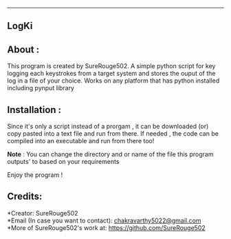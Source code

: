 ------------------------------------------------------------------------------------------------------------------------------------------------------------------------------------------------------------------------------------------------------------------------------------------------------------------------------------------
LogKi
-----

About :
-------
This program is created by SureRouge502. A simple python script for key logging each keystrokes from a target system and stores the ouput of the log in a file of your choice. Works on any platform that has python installed including pynput library
</br>

Installation :
---------------
Since it's only a script instead of a prorgam , it can be downloaded (or) copy pasted into a text file and run from there. If needed , the code can be compiled into an executable and run from there too!

**Note** : You can change the directory and or name of the file this program outputs' to based on your requirements

Enjoy the program !

Credits:
--------

*Creator: SureRouge502 <br/>
*Email (In case you want to contact): chakravarthy5022@gmail.com<br/>
*More of SureRouge502's work at:
 https://github.com/SureRouge502
